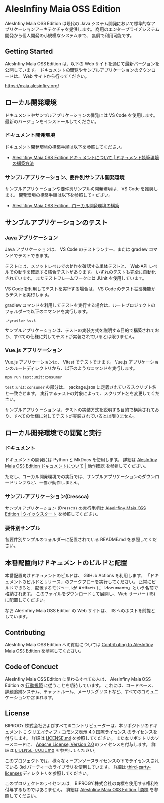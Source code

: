 <!-- textlint-disable @textlint-rule/require-header-id -->
<!-- markdownlint-disable-file CMD001 -->

# AlesInfiny Maia OSS Edition

AlesInfiny Maia OSS Edition は現代の Java システム開発において標準的なアプリケーションアーキテクチャを提供します。
商用のエンタープライズシステム開発から個人開発の小規模なシステムまで、 無償で利用可能です。

## Getting Started

AlesInfiny Maia OSS Edition は、以下の Web サイトを通じて最新バージョンを公開しています。
ドキュメントの閲覧やサンプルアプリケーションのダウンロードは、 Web サイトから行ってください。

<https://maia.alesinfiny.org/>

## ローカル開発環境

ドキュメントやサンプルアプリケーションの開発には VS Code を使用します。
最新のバージョンをインストールしてください。

### ドキュメント開発環境

ドキュメント開発環境の構築手順は以下を参照してください。

- [AlesInfiny Maia OSS Edition ドキュメントについて | ドキュメント執筆環境の構築方法](/documents/README.md#ドキュメント執筆環境の構築方法)

### サンプルアプリケーション、要件別サンプル開発環境

サンプルアプリケーションや要件別サンプルの開発環境は、 VS Code を推奨します。
開発環境の構築手順は以下を参照してください。

- [AlesInfiny Maia OSS Edition | ローカル開発環境の構築](https://maia.alesinfiny.org/guidebooks/how-to-develop/local-environment/)

## サンプルアプリケーションのテスト

### Java アプリケーション

Java アプリケーションは、 VS Code のテストランナー、または gradlew コマンドでテストできます。

テストには、メソッドレベルでの動作を確認する単体テストと、 Web API レベルでの動作を確認する結合テストがあります。
いずれのテストも完全に自動化されています。
またテストフレームワークには JUnit を使用しています。

VS Code を利用してテストを実行する場合は、 VS Code のテスト拡張機能からテストを実行します。

gradlew コマンドを利用してテストを実行する場合は、ルートプロジェクトのフォルダーで以下のコマンドを実行します。

```plane
./gradlew test
```

サンプルアプリケーションは、テストの実装方式を説明する目的で構築されており、すべての仕様に対してテストが実装されているとは限りません。

### Vue.js アプリケーション

Vue.js アプリケーションは、 Vitest でテストできます。
Vue.js アプリケーションのルートディレクトリから、以下のようなコマンドを実行します。

```plane
npm run test:unit:consumer
```

`test:unit:consumer` の部分は、 package.json に定義されているスクリプト名と一致させます。
実行するテストの対象によって、スクリプト名を変更してください。

サンプルアプリケーションは、テストの実装方式を説明する目的で構築されており、すべての仕様に対してテストが実装されているとは限りません。

## ローカル開発環境での閲覧と実行

### ドキュメント

ドキュメントの開発には Python と MkDocs を使用します。
詳細は [AlesInfiny Maia OSS Edition ドキュメントについて | 動作確認](/documents/README.md#動作確認) を参照してください。

ただし、ローカル開発環境での実行では、サンプルアプリケーションのダウンロードリンクなど、一部が動作しません。

### サンプルアプリケーション(Dressca)

サンプルアプリケーション (Dressca) の実行手順は [AlesInfiny Maia OSS Edition | クイックスタート](https://maia.alesinfiny.org/#quick-start) を参照してください。

### 要件別サンプル

各要件別サンプルのフォルダーに配置されている README.md を参照してください。

## 本番配置向けドキュメントのビルドと配置

本番配置向けドキュメントのビルドは、 GitHub Actions を利用します。
「ドキュメントのビルドとリリース」のワークフローを実行してください。
正常にビルドできると、配置するモジュールが Artifacts に「documents」という名前で格納されます。
このファイルをダウンロードして展開し、 Web サーバー (IIS) に配置してください。

なお AlesInfiny Maia OSS Edition の Web サイトは、 IIS へのホストを前提としています。

## Contributing

AlesInfiny Maia OSS Edition への貢献については [Contributing to AlesInfiny Maia OSS Edition](/.github/CONTRIBUTING.md) を参照してください。

## Code of Conduct

AlesInfiny Maia OSS Edition に関わるすべての人は、 AlesInfiny Maia OSS Edition の [行動規範](/.github/CODE_OF_CONDUCT.md) に従うことを期待しています。
これには、コードベース、課題追跡システム、チャットルーム、メーリングリストなど、すべてのコミュニケーションが含まれます。

## License

BIPROGY 株式会社およびすべてのコントリビューターは、本リポジトリのドキュメントに [クリエイティブ・コモンズ表示 4.0 国際ライセンス](https://creativecommons.org/licenses/by/4.0/) のライセンスを付与します。
詳細は [LICENSE.md](/LICENSE) を参照してください。
また本リポジトリのソースコードに、 [Apache License, Version 2.0](https://www.apache.org/licenses/LICENSE-2.0) のライセンスを付与します。
詳細は [LICENSE-CODE.md](/LICENSE-CODE) を参照してください。

このプロジェクトでは、様々なオープンソースライセンスの下でライセンスされている 3rd パーティーのライブラリを使用しています。
詳細は [third-party-licenses](/third-party-licenses/) ディレクトリを参照してください。

このプロジェクトのライセンスは、 BIPROGY 株式会社の商標を使用する権利を付与するものではありません。
詳細は [AlesInfiny Maia OSS Edition | 商標](https://maia.alesinfiny.org/about-maia/trademarks/) を参照してください。

<!-- textlint-enable @textlint-rule/require-header-id -->
